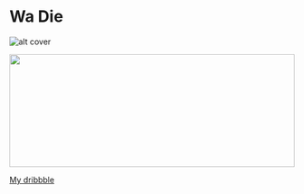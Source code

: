 # Wa Die 

![alt cover](https://imgur.com/t/overthinking/XJJ9IWx)

<img width="100%" height="200" src="https://github-readme-stats.vercel.app/api?username=ryouyoo&show_icons=true&theme=dracula">


[My dribbble](https://dribbble.com/wadieess) 
